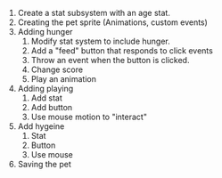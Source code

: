 1. Create a stat subsystem with an age stat.
2. Creating the pet sprite (Animations, custom events)
3. Adding hunger
    1. Modify stat system to include hunger.
    2. Add a "feed" button that responds to click events
    3. Throw an event when the button is clicked.
    4. Change score
    5. Play an animation
4. Adding playing
    1. Add stat
    2. Add button
    3. Use mouse motion to "interact"
5. Add hygeine
    1. Stat
    2. Button
    3. Use mouse
6. Saving the pet
    
